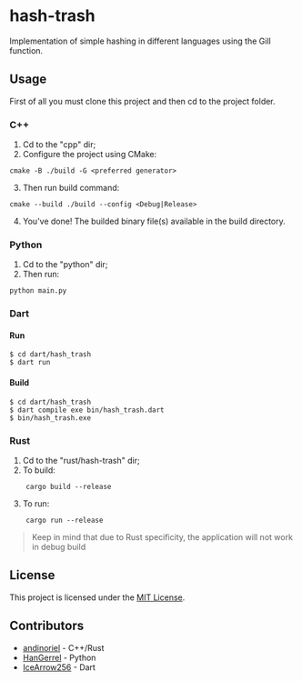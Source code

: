 # hash-trash
Implementation of simple hashing in different languages using the Gill function.

## Usage 

First of all you must clone this project and then cd to the project folder.

### C++

1. Cd to the "cpp" dir;
2. Configure the project using CMake:
```
cmake -B ./build -G <preferred generator>
```
3. Then run build command:
```
cmake --build ./build --config <Debug|Release>
```
4. You've done! The builded binary file(s) available in the build directory.

### Python

1. Cd to the "python" dir;
2. Then run:
```
python main.py
```

### Dart

#### Run

```
$ cd dart/hash_trash
$ dart run
```

#### Build

```
$ cd dart/hash_trash
$ dart compile exe bin/hash_trash.dart
$ bin/hash_trash.exe
```

### Rust

1. Cd to the "rust/hash-trash" dir;
2. To build:
```
    cargo build --release
```
3. To run:
```
    cargo run --release
```

> Keep in mind that due to Rust specificity, the application will not work in debug build

## License

This project is licensed under the [MIT License](LICENSE).

## Contributors

* [andinoriel](https://github.com/Andinoriel) - C++/Rust
* [HanGerrel](https://github.com/HanGerrel) - Python
* [IceArrow256](https://github.com/IceArrow256) - Dart
